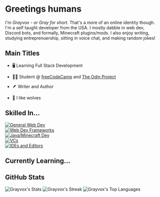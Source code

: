 # Greetings humans
*I'm Grayvox - or Gray for short.* That's a more of an online identity though.
I'm a self taught developer from the USA. 
I mostly dabble in web dev, Discord bots, and formally, Minecraft plugins/mods.
I also enjoy writing, studying entreprenuership, sitting in voice chat, and making random jokes!

## Main Titles

- 🖥️ Learning Full Stack Development

- 👨‍🎓 Student @ [freeCodeCamp](https://www.freecodecamp.org/) and [The Odin Project](https://www.theodinproject.com)

- 🪶 Writer and Author

- 🐺 I like wolves

## Skilled In...
[![General Web Dev](https://skillicons.dev/icons?i=html,css,js,djs)](https://skillicons.dev)
<br>
[![Web Dev Frameworks](https://skillicons.dev/icons?i=discordbots)](https://skillicons.dev)
<br>
[![Java/Minecraft Dev](https://skillicons.dev/icons?i=java,maven)](https://skillicons.dev)
<br>
[![VCs](https://skillicons.dev/icons?i=git,github)](https://skillicons.dev)
<br>
[![IDEs and Editors](https://skillicons.dev/icons?i=vscode,idea)](https://skillicons.dev)

## Currently Learning...


## GitHub Stats
![Grayvox's Stats](https://github-readme-stats.vercel.app/api?username=Grayvox&theme=vue-dark&show_icons=true&hide_border=true&count_private=true)
![Grayvox's Streak](https://github-readme-streak-stats.herokuapp.com/?user=Grayvox&theme=vue-dark&hide_border=true)
![Grayvox's Top Languages](https://github-readme-stats.vercel.app/api/top-langs/?username=Grayvox&theme=vue-dark&show_icons=true&hide_border=true&layout=compact)

